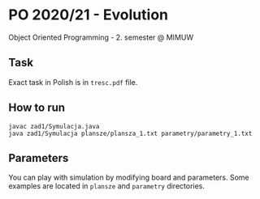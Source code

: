 # PO 2020/21 - Evolution

Object Oriented Programming - 2. semester @ MIMUW

## Task

Exact task in Polish is in ```tresc.pdf``` file.

## How to run

```
javac zad1/Symulacja.java
java zad1/Symulacja plansze/plansza_1.txt parametry/parametry_1.txt
```

## Parameters

You can play with simulation by modifying board and parameters. Some examples are located in `plansze` and `parametry` directories.
